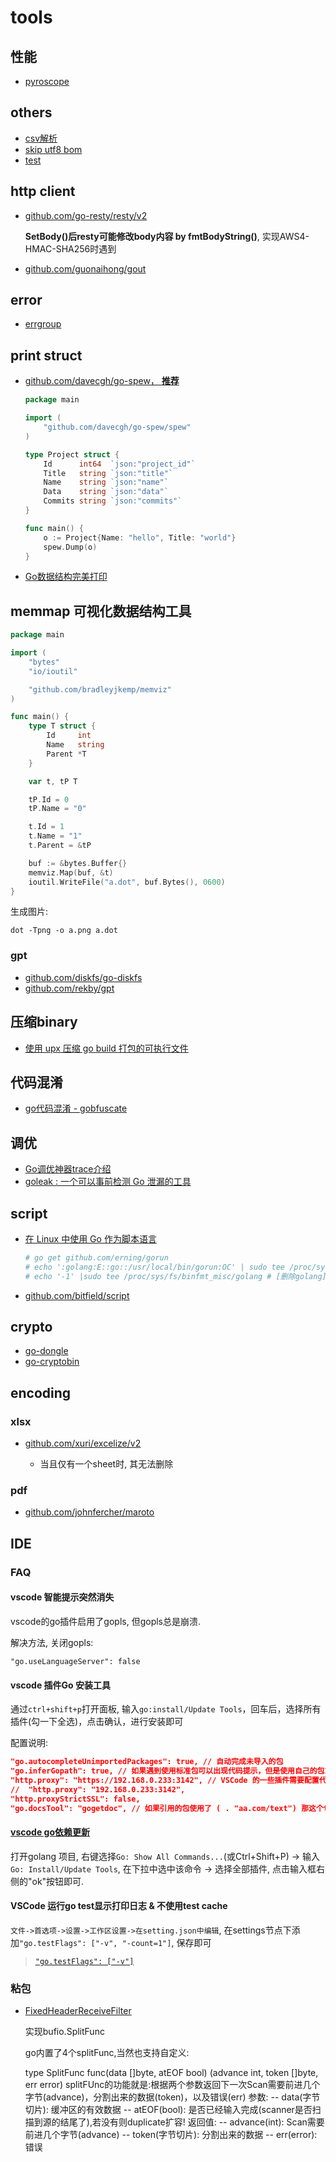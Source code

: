# tools
## 性能
- [pyroscope](https://colobu.com/2022/01/27/pyroscope-a-continuous-profiling-platform/)

## others
- [csv解析](https://github.com/gocarina/gocsv)
- [skip utf8 bom](https://github.com/dimchansky/utfbom)
- [test](https://github.com/stretchr/testify)

## http client
- [github.com/go-resty/resty/v2](https://github.com/go-resty/resty)

	**SetBody()后resty可能修改body内容 by fmtBodyString()**, 实现AWS4-HMAC-SHA256时遇到
- [github.com/guonaihong/gout](https://github.com/guonaihong/gout)

## error
- [errgroup]()

## print struct
- [github.com/davecgh/go-spew， **推荐**](github.com/davecgh/go-spew)

	```go
	package main

	import (
	    "github.com/davecgh/go-spew/spew"
	)

	type Project struct {
	    Id      int64  `json:"project_id"`
	    Title   string `json:"title"`
	    Name    string `json:"name"`
	    Data    string `json:"data"`
	    Commits string `json:"commits"`
	}

	func main() {
	    o := Project{Name: "hello", Title: "world"}
	    spew.Dump(o)
	}
	```
- [Go数据结构完美打印](https://github.com/shivamMg/ppds)

## memmap 可视化数据结构工具
```go
package main

import (
	"bytes"
	"io/ioutil"

	"github.com/bradleyjkemp/memviz"
)

func main() {
	type T struct {
		Id     int
		Name   string
		Parent *T
	}

	var t, tP T

	tP.Id = 0
	tP.Name = "0"

	t.Id = 1
	t.Name = "1"
	t.Parent = &tP

	buf := &bytes.Buffer{}
	memviz.Map(buf, &t)
	ioutil.WriteFile("a.dot", buf.Bytes(), 0600)
}
```

生成图片:
```
dot -Tpng -o a.png a.dot
```

### gpt
- [github.com/diskfs/go-diskfs](https://github.com/diskfs/go-diskfs)
- [github.com/rekby/gpt](https://github.com/rekby/gpt)

## 压缩binary
- [使用 upx 压缩 go build 打包的可执行文件](https://abelsu7.top/2019/10/24/go-build-compress-using-upx/)

## 代码混淆
- [go代码混淆 - gobfuscate](https://www.bcskill.com/index.php/archives/1000.html)

## 调优
- [Go调优神器trace介绍](https://studygolang.com/articles/9693)
- [goleak : 一个可以事前检测 Go 泄漏的工具](https://mp.weixin.qq.com/s?__biz=MzUzNTY5MzU2MA==&mid=2247494572&idx=1&sn=f6281cd182e7bfb7f20cd3641cb93306)

## script
- [在 Linux 中使用 Go 作为脚本语言](https://studygolang.com/articles/12461)

    ```bash
    # go get github.com/erning/gorun
    # echo ':golang:E::go::/usr/local/bin/gorun:OC' | sudo tee /proc/sys/fs/binfmt_misc/register
    # echo '-1' |sudo tee /proc/sys/fs/binfmt_misc/golang # [删除golang](https://android.googlesource.com/kernel/x86_64/+/android-5.0.0_r0.12/Documentation/binfmt_misc.txt)
    ```
- [github.com/bitfield/script](https://github.com/bitfield/script)

## crypto
- [go-dongle](github.com/golang-module/dongle)
- [go-cryptobin](https://github.com/deatil/go-cryptobin)

## encoding
### xlsx
- [github.com/xuri/excelize/v2](https://github.com/qax-os/excelize)

	- 当且仅有一个sheet时, 其无法删除
### pdf
- [github.com/johnfercher/maroto](https://github.com/johnfercher/maroto)

## IDE
### FAQ
#### vscode 智能提示突然消失
vscode的go插件启用了gopls, 但gopls总是崩溃.

解决方法, 关闭gopls:
```
"go.useLanguageServer": false
```

#### vscode 插件Go 安装工具
通过`ctrl+shift+p`打开面板, 输入`go:install/Update Tools`，回车后，选择所有插件(勾一下全选)，点击确认，进行安装即可

配置说明:
```json
"go.autocompleteUnimportedPackages": true, // 自动完成未导入的包
"go.inferGopath": true, // 如果遇到使用标准包可以出现代码提示，但是使用自己的包或者第三方库无法出现代码提示，可以查看一下该配置项
"http.proxy": "https://192.168.0.233:3142", // VSCode 的一些插件需要配置代理，才能够正常安装
//  "http.proxy": "192.168.0.233:3142",
"http.proxyStrictSSL": false,
"go.docsTool": "gogetdoc", // 如果引用的包使用了 ( . "aa.com/text") 那这个text包下的函数也无法跳转进去, 可将 "go.docsTool" 改为 gogetdoc，默认是 godoc
```

#### [vscode go依赖更新](https://github.com/golang/vscode-go/blob/master/docs/commands.md#go-installupdate-tools)
打开golang 项目, 右键选择`Go: Show All Commands...`(或Ctrl+Shift+P) -> 输入`Go: Install/Update Tools`, 在下拉中选中该命令 -> 选择全部插件, 点击输入框右侧的"ok"按钮即可.

#### VSCode 运行go test显示打印日志 & 不使用test cache
`文件->首选项->设置->工作区设置->在setting.json中编辑`, 在settings节点下添加`"go.testFlags": ["-v", "-count=1"]`, 保存即可

> [`"go.testFlags": ["-v"]`](https://github.com/Microsoft/vscode-go/issues/1377)

### 粘包
- [FixedHeaderReceiveFilter](https://github.com/zboyco/go-server/blob/master/socket.go)

	实现bufio.SplitFunc

	go内置了4个splitFunc,当然也支持自定义:

	type SplitFunc func(data []byte, atEOF bool) (advance int, token []byte, err error)
	splitFUnc的功能就是:根据两个参数返回下一次Scan需要前进几个字节(advance)，分割出来的数据(token)，以及错误(err)
	参数:
		-- data(字节切片): 	 缓冲区的有效数据
		-- atEOF(bool):		是否已经输入完成(scanner是否扫描到源的结尾了),若没有则duplicate扩容!
	返回值:
		-- advance(int):	Scan需要前进几个字节(advance)
		-- token(字节切片):	 分割出来的数据
		-- err(error):		错误